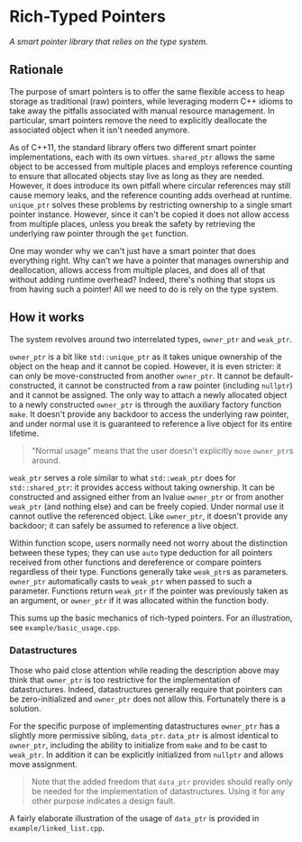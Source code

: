 # Rich-Typed Pointers #

_A smart pointer library that relies on the type system._


## Rationale ##

The purpose of smart pointers is to offer the same flexible access to heap storage as traditional (raw) pointers, while leveraging modern C++ idioms to take away the pitfalls associated with manual resource management. In particular, smart pointers remove the need to explicitly deallocate the associated object when it isn't needed anymore.

As of C++11, the standard library offers two different smart pointer implementations, each with its own virtues. `shared_ptr` allows the same object to be accessed from multiple places and employs reference counting to ensure that allocated objects stay live as long as they are needed. However, it does introduce its own pitfall where circular references may still cause memory leaks, and the reference counting adds overhead at runtime. `unique_ptr` solves these problems by restricting ownership to a single smart pointer instance. However, since it can't be copied it does not allow access from multiple places, unless you break the safety by retrieving the underlying raw pointer through the `get` function.

One may wonder why we can't just have a smart pointer that does everything right. Why can't we have a pointer that manages ownership and deallocation, allows access from multiple places, and does all of that without adding runtime overhead? Indeed, there's nothing that stops us from having such a pointer! All we need to do is rely on the type system.


## How it works ##

The system revolves around two interrelated types, `owner_ptr` and `weak_ptr`.

`owner_ptr` is a bit like `std::unique_ptr` as it takes unique ownership of the object on the heap and it cannot be copied. However, it is even stricter: it can only be move-constructed from another `owner_ptr`. It cannot be default-constructed, it cannot be constructed from a raw pointer (including `nullptr`) and it cannot be assigned. The only way to attach a newly allocated object to a newly constructed `owner_ptr` is through the auxiliary factory function `make`. It doesn't provide any backdoor to access the underlying raw pointer, and under normal use it is guaranteed to reference a live object for its entire lifetime.

> "Normal usage" means that the user doesn't explicitly `move` `owner_ptr`s around.

`weak_ptr` serves a role similar to what `std::weak_ptr` does for `std::shared_ptr`: it provides access without taking ownership. It can be constructed and assigned either from an lvalue `owner_ptr` or from another `weak_ptr` (and nothing else) and can be freely copied. Under normal use it cannot outlive the referenced object. Like `owner_ptr`, it doesn't provide any backdoor; it can safely be assumed to reference a live object.

Within function scope, users normally need not worry about the distinction between these types; they can use `auto` type deduction for all pointers received from other functions and dereference or compare pointers regardless of their type. Functions generally take `weak_ptr`s as parameters. `owner_ptr` automatically casts to `weak_ptr` when passed to such a parameter. Functions return `weak_ptr` if the pointer was previously taken as an argument, or `owner_ptr` if it was allocated within the function body.

This sums up the basic mechanics of rich-typed pointers. For an illustration, see `example/basic_usage.cpp`.


### Datastructures ###

Those who paid close attention while reading the description above may think that `owner_ptr` is too restrictive for the implementation of datastructures. Indeed, datastructures generally require that pointers can be zero-initialized and `owner_ptr` does not allow this. Fortunately there is a solution.

For the specific purpose of implementing datastructures `owner_ptr` has a slightly more permissive sibling, `data_ptr`. `data_ptr` is almost identical to `owner_ptr`, including the ability to initialize from `make` and to be cast to `weak_ptr`. In addition it can be explicitly initialized from `nullptr` and allows move assignment.

> Note that the added freedom that `data_ptr` provides should really only be needed for the implementation of datastructures. Using it for any other purpose indicates a design fault.

A fairly elaborate illustration of the usage of `data_ptr` is provided in `example/linked_list.cpp`.


